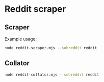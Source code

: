 # Reddit scraper

## Scraper

Example usage:

<!--
```bash
npm start -- --subreddit reddit
```

or:
-->

```bash
node reddit-scraper.mjs --subreddit reddit
```


## Collator

```bash
node reddit-collator.mjs --subreddit reddit
```

<!--

## Notes

Pushshift: https://pushshift.io/api-parameters/
...notes: https://www.reddit.com/r/pushshift/comments/bcxguf/new_to_pushshift_read_this_faq/

-->

